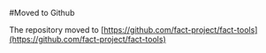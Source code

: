 #Moved to Github

The repository moved to [https://github.com/fact-project/fact-tools](https://github.com/fact-project/fact-tools)